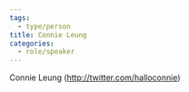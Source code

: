 ```yaml
---
tags:
  - type/person
title: Connie Leung
categories:
  - role/speaker
---
```

Connie Leung (http://twitter.com/halloconnie)
